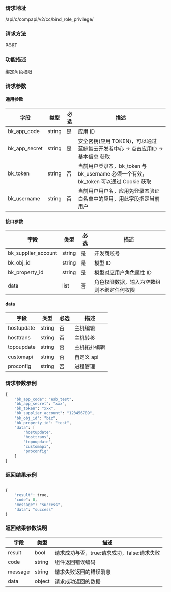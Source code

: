 ### 请求地址

/api/c/compapi/v2/cc/bind_role_privilege/

### 请求方法

POST

### 功能描述

绑定角色权限

### 请求参数

#### 通用参数

| 字段 | 类型 | 必选 |  描述 |
|-----------|------------|--------|------------|
| bk_app_code  |  string    | 是 | 应用 ID     |
| bk_app_secret|  string    | 是 | 安全密钥(应用 TOKEN)，可以通过 蓝鲸智云开发者中心 -&gt; 点击应用ID -&gt; 基本信息 获取 |
| bk_token     |  string    | 否 | 当前用户登录态，bk_token 与 bk_username 必须一个有效，bk_token 可以通过 Cookie 获取 |
| bk_username  |  string    | 否 | 当前用户用户名，应用免登录态验证白名单中的应用，用此字段指定当前用户 |

#### 接口参数

| 字段      |  类型      | 必选   |  描述      |
|-----------|------------|--------|------------|
| bk_supplier_account |  string    | 是     | 开发商账号 |
| bk_obj_id           |  string    | 是     | 模型 ID |
| bk_property_id      |  string    | 是     | 模型对应用户角色属性 ID   |
| data                |  list      | 否     | 角色权限数据，输入为空数组则不绑定任何权限   |

#### data

| 字段      |  类型      | 必选   |  描述      |
|-----------|------------|--------|------------|
| hostupdate | string | 否 | 主机编辑 |
| hosttrans  | string | 否 | 主机转移 |
| topoupdate | string | 否 | 主机拓扑编辑  |
| customapi  | string | 否 | 自定义 api  |
| proconfig  | string | 否 | 进程管理  |

### 请求参数示例

```python
{
    "bk_app_code": "esb_test",
    "bk_app_secret": "xxx",
    "bk_token": "xxx",
    "bk_supplier_account": "123456789",
    "bk_obj_id": "biz",
    "bk_property_id": "test",
    "data": [
        "hostupdate",
        "hosttrans",
        "topoupdate",
        "customapi",
        "proconfig"
    ]
}
```

### 返回结果示例

```python

{
    "result": true,
    "code": 0,
    "message": "success",
    "data": "success"
}
```

### 返回结果参数说明

| 字段      | 类型      | 描述      |
|-----------|-----------|-----------|
| result    | bool      | 请求成功与否，true:请求成功，false:请求失败 |
| code      | string    | 组件返回错误编码 |
| message   | string    | 请求失败返回的错误消息 |
| data      | object    | 请求成功返回的数据 |
